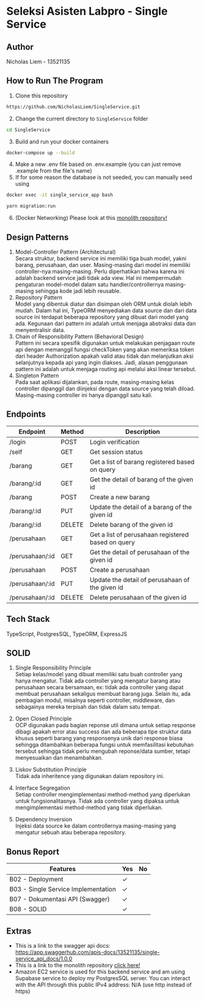 # Seleksi Asisten Labpro - Single Service
## **Author**
Nicholas Liem - 13521135

## **How to Run The Program**
1. Clone this repository
```sh
https://github.com/NicholasLiem/SingleService.git
```
2. Change the current directory to `SingleService` folder
```sh
cd SingleService
```
3. Build and run your docker containers
```sh
docker-compose up --build
```
4. Make a new .env file based on .env.example (you can just remove .example from the file's name)
5. If for some reason the database is not seeded, you can manually seed using
```sh
docker exec -it single_service_app bash
```
```sh
yarn migration:run
```
6. (Docker Networking) Please look at this [monolith repository!](https://github.com/NicholasLiem/OHL_Monolith)

## **Design Patterns**
1. Model-Controller Pattern (Architectural) <br>
Secara struktur, backend service ini memiliki tiga buah model, yakni barang, perusahaan, dan user. Masing-masing dari model ini memiliki controller-nya masing-masing. Perlu diperhatikan bahwa karena ini adalah backend service jadi tidak ada view. Hal ini mempermudah pengaturan model-model dalam satu handler/controllernya masing-masing sehingga kode jadi lebih reusable.
2. Repository Pattern <br>
Model yang dibentuk diatur dan disimpan oleh ORM untuk diolah lebih mudah. Dalam hal ini, TypeORM menyediakan data source dan dari data source ini terdapat beberapa repository yang dibuat dari model yang ada. Kegunaan dari pattern ini adalah untuk menjaga abstraksi data dan menyentralisir data.
3. Chain of Responsibility Pattern (Behavioral Design) <br>
Pattern ini secara spesifik digunakan untuk melakukan penjagaan route api dengan memanggil fungsi checkToken yang akan memeriksa token dari header Authorization apakah valid atau tidak dan melanjutkan aksi selanjutnya kepada api yang ingin diakses. Jadi, alasan penggunaan pattern ini adalah untuk menjaga routing api melalui aksi linear tersebut.
4. Singleton Pattern <br>
Pada saat aplikasi dijalankan, pada route, masing-masing kelas controller dipanggil dan diinjeksi dengan data source yang telah diload. Masing-masing controller ini hanya dipanggil satu kali.

## **Endpoints**
| Endpoint             | Method   | Description                                        |
|----------------------|----------|----------------------------------------------------|
| /login               | POST     | Login verification                                 |
| /self                | GET      | Get session status                                 |
| /barang              | GET      | Get a list of barang registered based on query     |
| /barang/:id          | GET      | Get the detail of barang of the given id           |
| /barang              | POST     | Create a new barang                                |
| /barang/:id          | PUT      | Update the detail of a barang of the given id      |
| /barang/:id          | DELETE   | Delete barang of the given id                      |
| /perusahaan          | GET      | Get a list of perusahaan registered based on query |
| /perusahaan/:id      | GET      | Get the detail of perusahaan of the given id       |
| /perusahaan          | POST     | Create a perusahaan                                |
| /perusahaan/:id      | PUT      | Update the detail of perusahaan of the given id    |
| /perusahaan/:id      | DELETE   | Delete perusahaan of the given id                  |


## **Tech Stack**
TypeScript, PostgresSQL, TypeORM, ExpressJS

## **SOLID**
1. Single Responsibility Principle <br>
Setiap kelas/model yang dibuat memiliki satu buah controller yang hanya mengatur. Tidak ada controller yang mengatur barang atau perusahaan secara bersamaan, ex: tidak ada controller yang dapat membuat perusahaan sekaligus membuat barang juga. Selain itu, ada pembagian modul, misalnya seperti controller, middleware, dan sebagainya mereka terpisah dan tidak dalam satu tempat.

2. Open Closed Principle <br>
OCP digunakan pada bagian reponse util dimana untuk setiap response dibagi apakah error atau success dan ada beberapa tipe struktur data khusus seperti barang yang responsenya unik dari response biasa sehingga ditambahkan beberapa fungsi untuk memfasilitasi kebutuhan tersebut sehingga tidak perlu mengubah reponse/data sumber, tetapi menyesuaikan dan menambahkan.

3. Liskov Substitution Principle <br>
Tidak ada inheritence yang digunakan dalam repository ini.

4. Interface Segregation <br>
Setiap controller mengimplementasi method-method yang diperlukan untuk fungsionalitasnya. Tidak ada controller yang dipaksa untuk mengimplementasi method-method yang tidak diperlukan.

5. Dependency Inversion <br>
Injeksi data source ke dalam controllernya masing-masing yang mengatur sebuah atau beberapa repository.

## **Bonus Report**
| Features                                               | Yes      | No |
|--------------------------------------------------------|----------|----|
| B02 - Deployment                                       | &check;  |    |
| B03 - Single Service Implementation                    | &check;  |    |
| B07 - Dokumentasi API (Swagger)                        | &check;  |    |
| B08 - SOLID                                            | &check;  |    |

## **Extras**
- This is a link to the swagger api docs: https://app.swaggerhub.com/apis-docs/13521135/single-service_api_docs/1.0.0
- This is a link to the monolith repository [click here!](https://github.com/NicholasLiem/OHL_Monolith)
- Amazon EC2 service is used for this backend service and am using Supabase service to deploy my PostgresSQL server. You can interact with the API through this public IPv4 address: N/A (use http instead of https)
